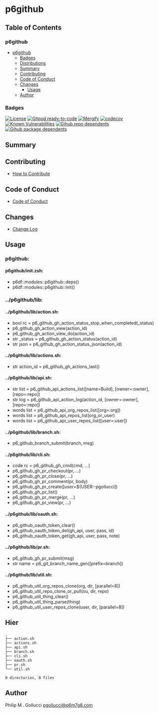# p6github

## Table of Contents


### p6github
- [p6github](#p6github)
  - [Badges](#badges)
  - [Distributions](#distributions)
  - [Summary](#summary)
  - [Contributing](#contributing)
  - [Code of Conduct](#code-of-conduct)
  - [Changes](#changes)
    - [Usage](#usage)
  - [Author](#author)

### Badges

[![License](https://img.shields.io/badge/License-Apache%202.0-yellowgreen.svg)](https://opensource.org/licenses/Apache-2.0)
[![Gitpod ready-to-code](https://img.shields.io/badge/Gitpod-ready--to--code-blue?logo=gitpod)](https://gitpod.io/#https://github.com/p6m7g8/p6github)
[![Mergify](https://img.shields.io/endpoint.svg?url=https://gh.mergify.io/badges/p6m7g8/p6github/&style=flat)](https://mergify.io)
[![codecov](https://codecov.io/gh/p6m7g8/p6github/branch/master/graph/badge.svg?token=14Yj1fZbew)](https://codecov.io/gh/p6m7g8/p6github)
[![Known Vulnerabilities](https://snyk.io/test/github/p6m7g8/p6github/badge.svg?targetFile=package.json)](https://snyk.io/test/github/p6m7g8/p6github?targetFile=package.json)
[![Gihub repo dependents](https://badgen.net/github/dependents-repo/p6m7g8/p6github)](https://github.com/p6m7g8/p6github/network/dependents?dependent_type=REPOSITORY)
[![Gihub package dependents](https://badgen.net/github/dependents-pkg/p6m7g8/p6github)](https://github.com/p6m7g8/p6github/network/dependents?dependent_type=PACKAGE)

## Summary

## Contributing

- [How to Contribute](CONTRIBUTING.md)

## Code of Conduct

- [Code of Conduct](https://github.com/p6m7g8/.github/blob/master/CODE_OF_CONDUCT.md)

## Changes

- [Change Log](CHANGELOG.md)

## Usage

### p6github:

#### p6github/init.zsh:

- p6df::modules::p6github::deps()
- p6df::modules::p6github::init()


### ../p6github/lib:

#### ../p6github/lib/action.sh:

- bool rc = p6_github_gh_action_status_stop_when_completed(_status)
- p6_github_gh_action_view(action_id)
- p6_github_gh_action_view_do(action_id)
- str _status = p6_github_gh_action_status(action_id)
- str json = p6_github_gh_action_status_json(action_id)

#### ../p6github/lib/actions.sh:

- str action_id = p6_github_gh_actions_last()

#### ../p6github/lib/api.sh:

- str list = p6_github_api_actions_list([name=Build], [owner=:owner], [repo=:repo])
- str log = p6_github_api_action_log(action_id, [owner=:owner], [repo=:repo])
- words list = p6_github_api_org_repos_list([org=:org])
- words list = p6_github_api_repos_list(org_or_user)
- words list = p6_github_api_user_repos_list([user=:user])

#### ../p6github/lib/branch.sh:

- p6_github_branch_submit(branch, msg)

#### ../p6github/lib/cli.sh:

- code rc = p6_github_gh_cmd(cmd, ...)
- p6_github_gh_pr_checkout(pr, ...)
- p6_github_gh_pr_close(pr, ...)
- p6_github_gh_pr_comment(pr, body)
- p6_github_gh_pr_create([user=${USER:-pgollucci])
- p6_github_gh_pr_list()
- p6_github_gh_pr_merge(pr, ...)
- p6_github_gh_pr_view(pr, ...)

#### ../p6github/lib/oauth.sh:

- p6_github_oauth_token_clear()
- p6_github_oauth_token_del(gh_api, user, pass, id)
- p6_github_oauth_token_get(gh_api, user, pass, note)

#### ../p6github/lib/pr.sh:

- p6_github_gh_pr_submit(msg)
- str name = p6_git_branch_name_gen([prefix=branch])

#### ../p6github/lib/util.sh:

- p6_github_util_org_repos_clone(org, dir, [parallel=8])
- p6_github_util_repo_clone_or_pull(ou, dir, repo)
- p6_github_util_thing_clear()
- p6_github_util_thing_parse(thing)
- p6_github_util_user_repos_clone(user, dir, [parallel=8])



## Hier
```text
.
├── action.sh
├── actions.sh
├── api.sh
├── branch.sh
├── cli.sh
├── oauth.sh
├── pr.sh
└── util.sh

0 directories, 8 files
```
## Author

Philip M . Gollucci <pgollucci@p6m7g8.com>
